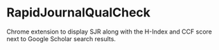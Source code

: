# RapidJournalQualCheck
Chrome extension to display SJR along with the H-Index and CCF score next to Google Scholar search results. 
